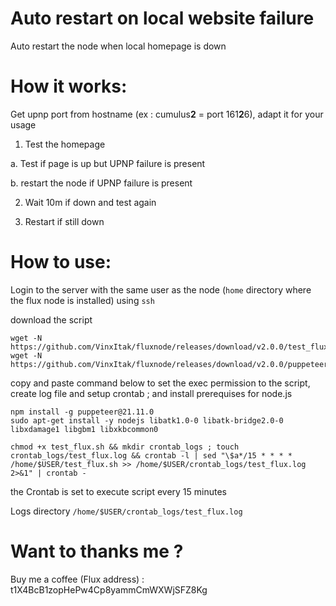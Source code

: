 # Auto restart on local website failure
Auto restart the node when local homepage is down

# How it works:
Get upnp port from hostname (ex : cumulus**2** = port 161**2**6), adapt it for your usage

1. Test the homepage

  a. Test if page is up but UPNP failure is present
  
  b. restart the node if UPNP failure is present

2. Wait 10m if down and test again

3. Restart if still down


# How to use:
Login to the server with the same user as the node (`home` directory where the flux node is installed) using `ssh`

download the script

```
wget -N https://github.com/VinxItak/fluxnode/releases/download/v2.0.0/test_flux.sh
wget -N https://github.com/VinxItak/fluxnode/releases/download/v2.0.0/puppeteer_upnp.js

```
copy and paste command below to set the exec permission to the script, create log file and setup crontab ; and install prerequises for node.js

```
npm install -g puppeteer@21.11.0
sudo apt-get install -y nodejs libatk1.0-0 libatk-bridge2.0-0 libxdamage1 libgbm1 libxkbcommon0

chmod +x test_flux.sh && mkdir crontab_logs ; touch crontab_logs/test_flux.log && crontab -l | sed "\$a*/15 * * * * /home/$USER/test_flux.sh >> /home/$USER/crontab_logs/test_flux.log 2>&1" | crontab -

```
the Crontab is set to execute script every 15 minutes

Logs directory `/home/$USER/crontab_logs/test_flux.log`

# Want to thanks me ?

Buy me a coffee (Flux address) : t1X4BcB1zopHePw4Cp8yammCmWXWjSFZ8Kg
